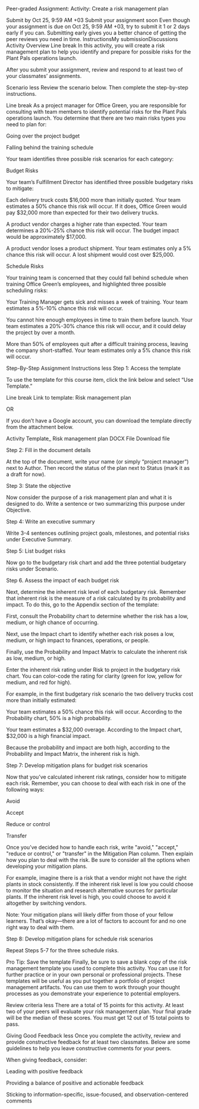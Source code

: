 Peer-graded Assignment: 
Activity: Create a risk management plan

Submit by Oct 25, 9:59 AM +03
Submit your assignment soon
Even though your assignment is due on Oct 25, 9:59 AM +03, try to submit it 1 or 2 days early if you can. Submitting early gives you a better chance of getting the peer reviews you need in time.
InstructionsMy submissionDiscussions
Activity Overview
Line break
In this activity, you will create a risk management plan to help you identify and prepare for possible risks for the Plant Pals operations launch. 

After you submit your assignment, review and respond to at least two of your classmates’ assignments.

Scenario
less 
Review the scenario below. Then complete the step-by-step instructions.

Line break
As a project manager for Office Green, you are responsible for consulting with team members to identify potential risks for the Plant Pals operations launch. You determine that there are two main risks types you need to plan for:

Going over the project budget

Falling behind the training schedule

Your team identifies three possible risk scenarios for each category:

Budget Risks

Your team’s Fulfillment Director has identified three possible budgetary risks to mitigate:

Each delivery truck costs $16,000 more than initially quoted. Your team estimates a 50% chance this risk will occur. If it does, Office Green would pay $32,000 more than expected for their two delivery trucks. 

A product vendor charges a higher rate than expected. Your team determines a 20%-25% chance this risk will occur. The budget impact would be approximately $17,000.

A product vendor loses a product shipment. Your team estimates only a 5% chance this risk will occur. A lost shipment would cost over $25,000.

Schedule Risks

Your training team is concerned that they could fall behind schedule when training Office Green’s employees, and highlighted three possible scheduling risks:

Your Training Manager gets sick and misses a week of training. Your team estimates a 5%-10% chance this risk will occur. 

You cannot hire enough employees in time to train them before launch. Your team estimates a 20%-30% chance this risk will occur, and it could delay the project by over a month.

More than 50% of employees quit after a difficult training process, leaving the company short-staffed. Your team estimates only a 5% chance this risk will occur. 

Step-By-Step Assignment Instructions
less 
Step 1: Access the template

To use the template for this course item, click the link below and select “Use Template.” 

Line break
Link to template: Risk management plan

OR

If you don’t have a Google account, you can download the template directly from the attachment below.

Activity Template_ Risk management plan
DOCX File
Download file

Step 2: Fill in the document details

At the top of the document, write your name (or simply “project manager”) next to Author. Then record the status of the plan next to Status (mark it as a draft for now). 

Step 3: State the objective

Now consider the purpose of a risk management plan and what it is designed to do. Write a sentence or two summarizing this purpose under Objective.

Step 4: Write an executive summary

Write 3-4 sentences outlining project goals, milestones, and potential risks under Executive Summary.

Step 5: List budget risks

Now go to the budgetary risk chart and add the three potential budgetary risks under Scenario.

Step 6. Assess the impact of each budget risk

Next, determine the inherent risk level of each budgetary risk. Remember that inherent risk is the measure of a risk calculated by its probability and impact. To do this, go to the Appendix section of the template:

First, consult the Probability chart to determine whether the risk has a low, medium, or high chance of occurring.

Next, use the Impact chart to identify whether each risk poses a low, medium, or high impact to finances, operations, or people. 

Finally, use the Probability and Impact Matrix to calculate the inherent risk as low, medium, or high. 

Enter the inherent risk rating under Risk to project in the budgetary risk chart. You can color-code the rating for clarity (green for low, yellow for medium, and red for high).

For example, in the first budgetary risk scenario the two delivery trucks cost more than initially estimated:

Your team estimates a 50% chance this risk will occur. According to the Probability chart, 50% is a high probability. 

Your team estimates a $32,000 overage. According to the Impact chart, $32,000 is a high financial impact.

Because the probability and impact are both high, according to the Probability and Impact Matrix, the inherent risk is high.

Step 7: Develop mitigation plans for budget risk scenarios

Now that you’ve calculated inherent risk ratings, consider how to mitigate each risk. Remember, you can choose to deal with each risk in one of the following ways:

Avoid

Accept

Reduce or control

Transfer  

Once you’ve decided how to handle each risk, write "avoid," "accept," "reduce or control," or "transfer" in the Mitigation Plan column. Then explain how you plan to deal with the risk. Be sure to consider all the options when developing your mitigation plans.

For example, imagine there is a risk that a vendor might not have the right plants in stock consistently. If the inherent risk level is low you could choose to monitor the situation and research alternative sources for particular plants. If the inherent risk level is high, you could choose to avoid it altogether by switching vendors. 

Note: Your mitigation plans will likely differ from those of your fellow learners. That’s okay—there are a lot of factors to account for and no one right way to deal with them.

Step 8: Develop mitigation plans for schedule risk scenarios

Repeat Steps 5-7 for the three schedule risks. 

Pro Tip: Save the template
Finally, be sure to save a blank copy of the risk management template you used to complete this activity. You can use it for further practice or in your own personal or professional projects. These templates will be useful as you put together a portfolio of project management artifacts. You can use them to work through your thought processes as you demonstrate your experience to potential employers.

Review criteria
less 
There are a total of 15 points for this activity. At least two of your peers will evaluate your risk management plan. Your final grade will be the median of these scores. You must get 12 out of 15 total points to pass.

Giving Good Feedback
less 
Once you complete the activity, review and provide constructive feedback for at least two classmates. Below are some guidelines to help you leave constructive comments for your peers. 

When giving feedback, consider:

Leading with positive feedback

Providing a balance of positive and actionable feedback

Sticking to information-specific, issue-focused, and observation-centered comments


